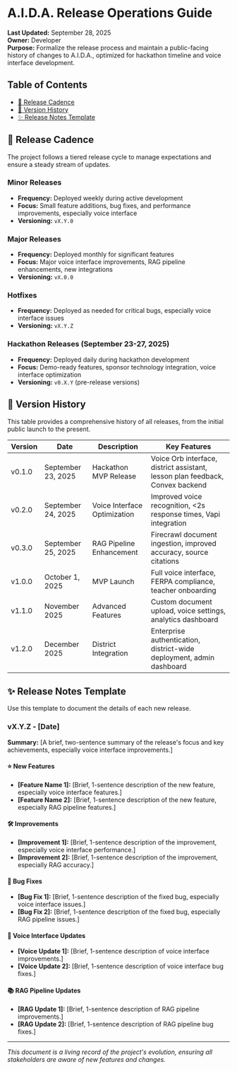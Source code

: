 # A.I.D.A. Release Operations Guide

**Last Updated:** September 28, 2025  
**Owner:** Developer  
**Purpose:** Formalize the release process and maintain a public-facing history of changes to A.I.D.A., optimized for hackathon timeline and voice interface development.

## Table of Contents

- [📅 Release Cadence](#-release-cadence)
- [📜 Version History](#-version-history)
- [✨ Release Notes Template](#-release-notes-template)

## 📅 Release Cadence

The project follows a tiered release cycle to manage expectations and ensure a steady stream of updates.

### Minor Releases

- **Frequency:** Deployed weekly during active development
- **Focus:** Small feature additions, bug fixes, and performance improvements, especially voice interface
- **Versioning:** `vX.Y.0`

### Major Releases

- **Frequency:** Deployed monthly for significant features
- **Focus:** Major voice interface improvements, RAG pipeline enhancements, new integrations
- **Versioning:** `vX.0.0`

### Hotfixes

- **Frequency:** Deployed as needed for critical bugs, especially voice interface issues
- **Versioning:** `vX.Y.Z`

### Hackathon Releases (September 23-27, 2025)

- **Frequency:** Deployed daily during hackathon development
- **Focus:** Demo-ready features, sponsor technology integration, voice interface optimization
- **Versioning:** `v0.X.Y` (pre-release versions)

## 📜 Version History

This table provides a comprehensive history of all releases, from the initial public launch to the present.

| Version | Date               | Description                  | Key Features                                                                  |
| ------- | ------------------ | ---------------------------- | ----------------------------------------------------------------------------- |
| v0.1.0  | September 23, 2025 | Hackathon MVP Release        | Voice Orb interface, district assistant, lesson plan feedback, Convex backend |
| v0.2.0  | September 24, 2025 | Voice Interface Optimization | Improved voice recognition, <2s response times, Vapi integration              |
| v0.3.0  | September 25, 2025 | RAG Pipeline Enhancement     | Firecrawl document ingestion, improved accuracy, source citations             |
| v1.0.0  | October 1, 2025    | MVP Launch                   | Full voice interface, FERPA compliance, teacher onboarding                    |
| v1.1.0  | November 2025      | Advanced Features            | Custom document upload, voice settings, analytics dashboard                   |
| v1.2.0  | December 2025      | District Integration         | Enterprise authentication, district-wide deployment, admin dashboard          |

## ✨ Release Notes Template

Use this template to document the details of each new release.

### vX.Y.Z - [Date]

**Summary:** [A brief, two-sentence summary of the release's focus and key achievements, especially voice interface improvements.]

#### ⭐ New Features

- **[Feature Name 1]:** [Brief, 1-sentence description of the new feature, especially voice interface features.]
- **[Feature Name 2]:** [Brief, 1-sentence description of the new feature, especially RAG pipeline features.]

#### 🛠️ Improvements

- **[Improvement 1]:** [Brief, 1-sentence description of the improvement, especially voice interface performance.]
- **[Improvement 2]:** [Brief, 1-sentence description of the improvement, especially RAG accuracy.]

#### 🐛 Bug Fixes

- **[Bug Fix 1]:** [Brief, 1-sentence description of the fixed bug, especially voice interface issues.]
- **[Bug Fix 2]:** [Brief, 1-sentence description of the fixed bug, especially RAG pipeline issues.]

#### 🎤 Voice Interface Updates

- **[Voice Update 1]:** [Brief, 1-sentence description of voice interface improvements.]
- **[Voice Update 2]:** [Brief, 1-sentence description of voice interface bug fixes.]

#### 📚 RAG Pipeline Updates

- **[RAG Update 1]:** [Brief, 1-sentence description of RAG pipeline improvements.]
- **[RAG Update 2]:** [Brief, 1-sentence description of RAG pipeline bug fixes.]

---

_This document is a living record of the project's evolution, ensuring all stakeholders are aware of new features and changes._
